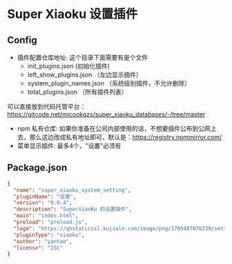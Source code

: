 # Super Xiaoku 设置插件

## Config

- 插件配置仓库地址: 这个目录下面需要有是个文件
  - init_plugins.json (初始化插件)
  - left_show_plugins.json （左边显示插件）
  - system_plugin_names.json （系统级别插件，不允许删除）
  - total_plugins.json （所有插件列表）

可以直接放到代码托管平台：<https://gitcode.net/micookgzs/super_xiaoku_databases/-/tree/master>

- npm 私有仓库: 如果你准备在公司内部使用的话，不想要插件公布到公网上去，那么这边改成私有地址即可，默认是：https://registry.npmmirror.com/
- 菜单显示插件: 最多4个，"设置"必须有

## Package.json

```json
{
  "name": "super_xiaoku_system_setting",
  "pluginName": "设置",
  "version": "0.0.4",
  "description": "SuperXiaoKu 的设置插件",
  "main": "index.html",
  "preload": "preload.js",
  "logo": "https://qhstaticssl.kujiale.com/image/png/1705487076239/setting.png",
  "pluginType": "xiaoku",
  "author": "yantao",
  "license": "ISC"
}
```
